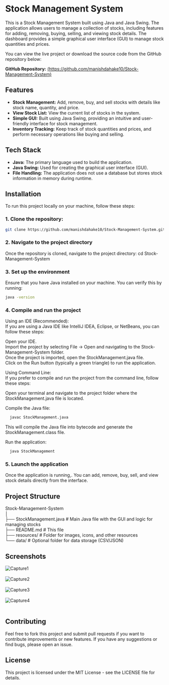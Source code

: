 # Stock Management System
This is a Stock Management System built using Java and Java Swing. The application allows users to manage a collection of stocks, including features for adding, removing, buying, selling, and viewing stock details. The dashboard provides a simple graphical user interface (GUI) to manage stock quantities and prices.

You can view the live project or download the source code from the GitHub repository below:

**GitHub Repository:** [(https://github.com/manishdahake10/Stock-Management-System)](https://github.com/manishdahake10/Stock-Management-System)

## Features
- **Stock Management:** Add, remove, buy, and sell stocks with details like stock name, quantity, and price.
- **View Stock List:** View the current list of stocks in the system.
- **Simple GUI:** Built using Java Swing, providing an intuitive and user-friendly interface for stock management.
- **Inventory Tracking:** Keep track of stock quantities and prices, and perform necessary operations like buying and selling.

## Tech Stack
- **Java:** The primary language used to build the application.
- **Java Swing:** Used for creating the graphical user interface (GUI).
- **File Handling:** The application does not use a database but stores stock information in memory during runtime.

## Installation
To run this project locally on your machine, follow these steps:


### 1. Clone the repository:
```bash
git clone https://github.com/manishdahake10/Stock-Management-System.git
```
### 2. Navigate to the project directory
Once the repository is cloned, navigate to the project directory:
cd Stock-Management-System

### 3. Set up the environment
Ensure that you have Java installed on your machine. You can verify this by running:
```bash
java -version
```
### 4. Compile and run the project
Using an IDE (Recommended):<br>
  If you are using a Java IDE like IntelliJ IDEA, Eclipse, or NetBeans, you can follow these steps:<br>

Open your IDE.<br>
  Import the project by selecting File -> Open and navigating to the Stock-Management-System folder.<br>
  Once the project is imported, open the StockManagement.java file.<br>
  Click on the Run button (typically a green triangle) to run the application.<br>

Using Command Line:<br>
   If you prefer to compile and run the project from the command line, follow these steps:<br>

  Open your terminal and navigate to the project folder where the StockManagement.java file is located.<br>

Compile the Java file:<br>
```bash
  javac StockManagement.java
```
  This will compile the Java file into bytecode and generate the StockManagement.class file.<br>

Run the application:<br>
```bash
  java StockManagement
```
### 5. Launch the application
  Once the application is running,. You can add, remove, buy, sell, and view stock details directly from the interface.<br>

## Project Structure
Stock-Management-System<br>
│<br>
├── StockManagement.java       # Main Java file with the GUI and logic for managing stocks<br>
├── README.md                  # This file<br>
├── resources/                 # Folder for images, icons, and other resources<br>
└── data/                      # Optional folder for data storage (CSV/JSON)<br>

## Screenshots
![Capture1](https://github.com/user-attachments/assets/4237ba4d-33ac-4d75-b7fd-f10c2a0b9e8b)<br><br>
![Capture2](https://github.com/user-attachments/assets/4d66ca36-da10-4fd9-8ead-01b5b96f0c53)<br><br>
![Capture3](https://github.com/user-attachments/assets/4f77a05d-9fe7-4ca4-b929-78a23c94eb68)<br><br>
![Capture4](https://github.com/user-attachments/assets/d547469d-9efb-4c50-bd46-8b9f31d3a588)<br><br>

## Contributing
Feel free to fork this project and submit pull requests if you want to contribute improvements or new features. If you have any suggestions or find bugs, please open an issue.

## License
This project is licensed under the MIT License - see the LICENSE file for details.









